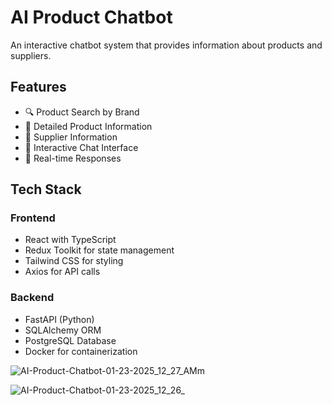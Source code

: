 # AI Product Chatbot

An interactive chatbot system that provides information about products and suppliers.

## Features

- 🔍 Product Search by Brand
- 📱 Detailed Product Information
- 🏢 Supplier Information
- 💬 Interactive Chat Interface
- 🎯 Real-time Responses

## Tech Stack

### Frontend
- React with TypeScript
- Redux Toolkit for state management
- Tailwind CSS for styling
- Axios for API calls

### Backend
- FastAPI (Python)
- SQLAlchemy ORM
- PostgreSQL Database
- Docker for containerization

![AI-Product-Chatbot-01-23-2025_12_27_AMm](https://github.com/user-attachments/assets/25e362e7-d1cc-4477-9a58-6cd35f5e57e8)


![AI-Product-Chatbot-01-23-2025_12_26_](https://github.com/user-attachments/assets/8c2c635e-6e1e-4ff5-acac-5d69bdead8fb)


